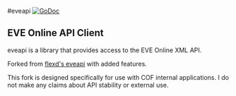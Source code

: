 #eveapi
[![GoDoc](https://godoc.org/github.com/nixwaro/eveapi?status.svg)](https://godoc.org/github.com/nixwaro/eveapi)
## EVE Online API Client
eveapi is a library that provides access to the EVE Online XML API.

Forked from [flexd's eveapi](https://github.com/flexd/eveapi) with added
features.

This fork is designed specifically for use with COF internal applications. I do
not make any claims about API stability or external use.
